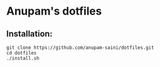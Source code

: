 # Anupam's dotfiles

## Installation:
```
git clone https://github.com/anupam-saini/dotfiles.git
cd dotfiles
./install.sh
```
